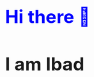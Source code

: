 <h1 style="font-size: 48px; color: blue;">Hi there 👋</h1>
<h1 style="font-size: 48px;">I am Ibad</h1>
